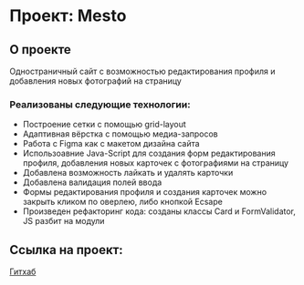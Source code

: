 # Проект: Mesto

## О проекте

Одностраничный сайт с возможностью редактирования профиля и добавления новых фотографий на страницу

### Реализованы следующие технологии:

- Построение сетки с помощью grid-layout
- Адаптивная вёрстка с помощью медиа-запросов
- Работа с Figma как с макетом дизайна сайта
- Использоавние Java-Script для создания форм редактирования профиля, добавления новых карточек с фотографиями на страницу
- Добавлена возможность лайкать и удалять карточки
- Добавлена валидация полей ввода
- Формы редактирования профиля и создания карточек можно закрыть кликом по оверлею, либо кнопкой Ecsape
- Произведен рефакторинг кода: созданы классы Card и FormValidator, JS разбит на модули

## Ссылка на проект:

[Гитхаб](https://kotovfedor.github.io/mesto/index.html)
